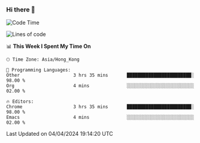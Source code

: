 ### Hi there 👋

<!--
**nicehiro/nicehiro** is a ✨ _special_ ✨ repository because its `README.md` (this file) appears on your GitHub profile.

Here are some ideas to get you started:

- 🔭 I’m currently working on ...
- 🌱 I’m currently learning ...
- 👯 I’m looking to collaborate on ...
- 🤔 I’m looking for help with ...
- 💬 Ask me about ...
- 📫 How to reach me: ...
- 😄 Pronouns: ...
- ⚡ Fun fact: ...
-->

<!--START_SECTION:waka-->
![Code Time](http://img.shields.io/badge/Code%20Time-298%20hrs%208%20mins-blue)

![Lines of code](https://img.shields.io/badge/From%20Hello%20World%20I%27ve%20Written-2.6%20million%20lines%20of%20code-blue)

📊 **This Week I Spent My Time On** 

```text
🕑︎ Time Zone: Asia/Hong_Kong

💬 Programming Languages: 
Other                    3 hrs 35 mins       ████████████████████████░   98.00 % 
Org                      4 mins              ░░░░░░░░░░░░░░░░░░░░░░░░░   02.00 % 

🔥 Editors: 
Chrome                   3 hrs 35 mins       ████████████████████████░   98.00 % 
Emacs                    4 mins              ░░░░░░░░░░░░░░░░░░░░░░░░░   02.00 % 
```


 Last Updated on 04/04/2024 19:14:20 UTC
<!--END_SECTION:waka-->
